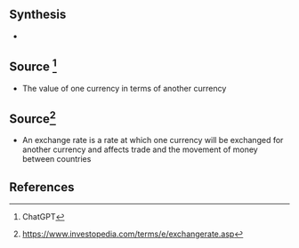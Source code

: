 ## Synthesis
- 
## Source [^1]
- The value of one currency in terms of another currency
## Source[^2]
- An exchange rate is a rate at which one currency will be exchanged for another currency and affects trade and the movement of money between countries
## References

[^1]: ChatGPT
[^2]: https://www.investopedia.com/terms/e/exchangerate.asp